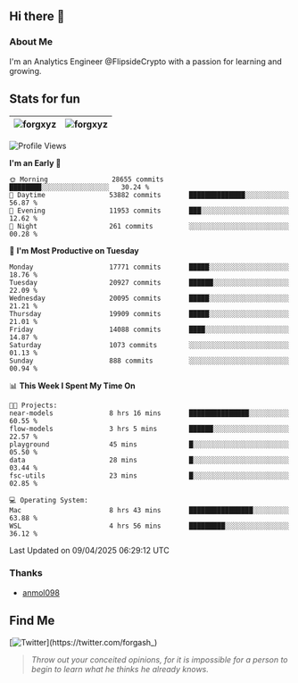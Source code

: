 ## Hi there 👋

### About Me

I'm an Analytics Engineer @FlipsideCrypto with a passion for learning and growing.
  
## Stats for fun

| <img align="center" src="https://github-readme-streak-stats.herokuapp.com/?user=forgxyz&theme=tokyonight" alt="forgxyz" /> | <img align="center" src="https://github-readme-stats.vercel.app/api?username=forgxyz&theme=tokyonight&show_icons=true" alt="forgxyz" /> |
| ------------- |------------- |


<!--START_SECTION:waka-->
![Profile Views](http://img.shields.io/badge/Profile%20Views-0-blue)

**I'm an Early 🐤** 

```text
🌞 Morning                28655 commits       ████████░░░░░░░░░░░░░░░░░   30.24 % 
🌆 Daytime                53882 commits       ██████████████░░░░░░░░░░░   56.87 % 
🌃 Evening                11953 commits       ███░░░░░░░░░░░░░░░░░░░░░░   12.62 % 
🌙 Night                  261 commits         ░░░░░░░░░░░░░░░░░░░░░░░░░   00.28 % 
```
📅 **I'm Most Productive on Tuesday** 

```text
Monday                   17771 commits       █████░░░░░░░░░░░░░░░░░░░░   18.76 % 
Tuesday                  20927 commits       ██████░░░░░░░░░░░░░░░░░░░   22.09 % 
Wednesday                20095 commits       █████░░░░░░░░░░░░░░░░░░░░   21.21 % 
Thursday                 19909 commits       █████░░░░░░░░░░░░░░░░░░░░   21.01 % 
Friday                   14088 commits       ████░░░░░░░░░░░░░░░░░░░░░   14.87 % 
Saturday                 1073 commits        ░░░░░░░░░░░░░░░░░░░░░░░░░   01.13 % 
Sunday                   888 commits         ░░░░░░░░░░░░░░░░░░░░░░░░░   00.94 % 
```


📊 **This Week I Spent My Time On** 

```text
🐱‍💻 Projects: 
near-models              8 hrs 16 mins       ███████████████░░░░░░░░░░   60.55 % 
flow-models              3 hrs 5 mins        ██████░░░░░░░░░░░░░░░░░░░   22.57 % 
playground               45 mins             █░░░░░░░░░░░░░░░░░░░░░░░░   05.50 % 
data                     28 mins             █░░░░░░░░░░░░░░░░░░░░░░░░   03.44 % 
fsc-utils                23 mins             █░░░░░░░░░░░░░░░░░░░░░░░░   02.85 % 

💻 Operating System: 
Mac                      8 hrs 43 mins       ████████████████░░░░░░░░░   63.88 % 
WSL                      4 hrs 56 mins       █████████░░░░░░░░░░░░░░░░   36.12 % 
```


 Last Updated on 09/04/2025 06:29:12 UTC
<!--END_SECTION:waka-->

### Thanks
 - [anmol098](https://github.com/anmol098/waka-readme-stats/)
  
## Find Me
[![Twitter](https://img.shields.io/twitter/url/https/twitter.com/forgash_.svg?style=social&label=Follow%20%40forgash_)](https://twitter.com/forgash_)


> *Throw out your conceited opinions, for it is impossible for a person to begin to learn what he thinks he already knows.* 

